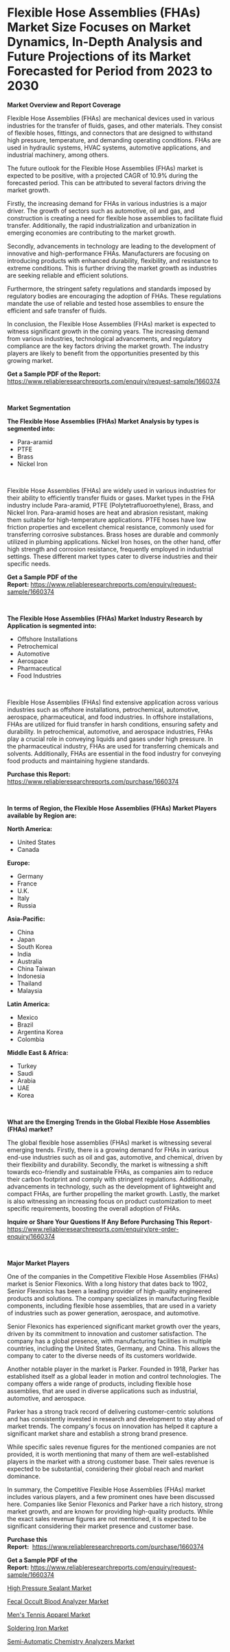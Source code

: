 <p><h1>Flexible Hose Assemblies (FHAs) Market Size Focuses on Market Dynamics, In-Depth Analysis and Future Projections of its Market Forecasted for Period from 2023 to 2030</h1></p><p><strong>Market Overview and Report Coverage</strong></p>
<p><p>Flexible Hose Assemblies (FHAs) are mechanical devices used in various industries for the transfer of fluids, gases, and other materials. They consist of flexible hoses, fittings, and connectors that are designed to withstand high pressure, temperature, and demanding operating conditions. FHAs are used in hydraulic systems, HVAC systems, automotive applications, and industrial machinery, among others.</p><p>The future outlook for the Flexible Hose Assemblies (FHAs) market is expected to be positive, with a projected CAGR of 10.9% during the forecasted period. This can be attributed to several factors driving the market growth.</p><p>Firstly, the increasing demand for FHAs in various industries is a major driver. The growth of sectors such as automotive, oil and gas, and construction is creating a need for flexible hose assemblies to facilitate fluid transfer. Additionally, the rapid industrialization and urbanization in emerging economies are contributing to the market growth.</p><p>Secondly, advancements in technology are leading to the development of innovative and high-performance FHAs. Manufacturers are focusing on introducing products with enhanced durability, flexibility, and resistance to extreme conditions. This is further driving the market growth as industries are seeking reliable and efficient solutions.</p><p>Furthermore, the stringent safety regulations and standards imposed by regulatory bodies are encouraging the adoption of FHAs. These regulations mandate the use of reliable and tested hose assemblies to ensure the efficient and safe transfer of fluids.</p><p>In conclusion, the Flexible Hose Assemblies (FHAs) market is expected to witness significant growth in the coming years. The increasing demand from various industries, technological advancements, and regulatory compliance are the key factors driving the market growth. The industry players are likely to benefit from the opportunities presented by this growing market.</p></p>
<p><strong>Get a Sample PDF of the Report:</strong> <a href="https://www.reliableresearchreports.com/enquiry/request-sample/1660374">https://www.reliableresearchreports.com/enquiry/request-sample/1660374</a></p>
<p>&nbsp;</p>
<p><strong>Market Segmentation</strong></p>
<p><strong>The Flexible Hose Assemblies (FHAs) Market Analysis by types is segmented into:</strong></p>
<p><ul><li>Para-aramid</li><li>PTFE</li><li>Brass</li><li>Nickel Iron</li></ul></p>
<p>&nbsp;</p>
<p><p>Flexible Hose Assemblies (FHAs) are widely used in various industries for their ability to efficiently transfer fluids or gases. Market types in the FHA industry include Para-aramid, PTFE (Polytetrafluoroethylene), Brass, and Nickel Iron. Para-aramid hoses are heat and abrasion resistant, making them suitable for high-temperature applications. PTFE hoses have low friction properties and excellent chemical resistance, commonly used for transferring corrosive substances. Brass hoses are durable and commonly utilized in plumbing applications. Nickel Iron hoses, on the other hand, offer high strength and corrosion resistance, frequently employed in industrial settings. These different market types cater to diverse industries and their specific needs.</p></p>
<p><strong>Get a Sample PDF of the Report:</strong>&nbsp;<a href="https://www.reliableresearchreports.com/enquiry/request-sample/1660374">https://www.reliableresearchreports.com/enquiry/request-sample/1660374</a></p>
<p>&nbsp;</p>
<p><strong>The Flexible Hose Assemblies (FHAs) Market Industry Research by Application is segmented into:</strong></p>
<p><ul><li>Offshore Installations</li><li>Petrochemical</li><li>Automotive</li><li>Aerospace</li><li>Pharmaceutical</li><li>Food Industries</li></ul></p>
<p>&nbsp;</p>
<p><p>Flexible Hose Assemblies (FHAs) find extensive application across various industries such as offshore installations, petrochemical, automotive, aerospace, pharmaceutical, and food industries. In offshore installations, FHAs are utilized for fluid transfer in harsh conditions, ensuring safety and durability. In petrochemical, automotive, and aerospace industries, FHAs play a crucial role in conveying liquids and gases under high pressure. In the pharmaceutical industry, FHAs are used for transferring chemicals and solvents. Additionally, FHAs are essential in the food industry for conveying food products and maintaining hygiene standards.</p></p>
<p><strong>Purchase this Report:</strong>&nbsp; <a href="https://www.reliableresearchreports.com/purchase/1660374">https://www.reliableresearchreports.com/purchase/1660374</a></p>
<p>&nbsp;</p>
<p><strong>In terms of Region, the Flexible Hose Assemblies (FHAs) Market Players available by Region are:</strong></p>
<p>
    <p> <strong> North America: </strong>
        <ul>
            <li>United States</li>
            <li>Canada</li>
        </ul>
        </p> 
    <p> <strong> Europe: </strong>
        <ul>
            <li>Germany</li>
            <li>France</li>
            <li>U.K.</li>
            <li>Italy</li>
            <li>Russia</li>
        </ul>
        </p> 
    <p> <strong> Asia-Pacific: </strong>
        <ul>
            <li>China</li>
            <li>Japan</li>
            <li>South Korea</li>
            <li>India</li>
            <li>Australia</li>
            <li>China Taiwan</li>
            <li>Indonesia</li>
            <li>Thailand</li>
            <li>Malaysia</li>
        </ul>
        </p> 
    <p> <strong> Latin America: </strong>
        <ul>
            <li>Mexico</li>
            <li>Brazil</li>
            <li>Argentina Korea</li>
            <li>Colombia</li>
        </ul>
        </p> 
    <p> <strong> Middle East & Africa: </strong>
        <ul>
            <li>Turkey</li>
            <li>Saudi</li>
            <li>Arabia</li>
            <li>UAE</li>
            <li>Korea</li>
        </ul>
    </p>
    </p>
<p>&nbsp;</p>
<p><strong>What are the Emerging Trends in the Global Flexible Hose Assemblies (FHAs) market?</strong></p>
<p><p>The global flexible hose assemblies (FHAs) market is witnessing several emerging trends. Firstly, there is a growing demand for FHAs in various end-use industries such as oil and gas, automotive, and chemical, driven by their flexibility and durability. Secondly, the market is witnessing a shift towards eco-friendly and sustainable FHAs, as companies aim to reduce their carbon footprint and comply with stringent regulations. Additionally, advancements in technology, such as the development of lightweight and compact FHAs, are further propelling the market growth. Lastly, the market is also witnessing an increasing focus on product customization to meet specific requirements, boosting the overall adoption of FHAs.</p></p>
<p><strong>Inquire or Share Your Questions If Any Before Purchasing This Report</strong>- <a href="https://www.reliableresearchreports.com/enquiry/pre-order-enquiry/1660374">https://www.reliableresearchreports.com/enquiry/pre-order-enquiry/1660374</a></p>
<p>&nbsp;</p>
<p><strong>Major Market Players</strong></p>
<p><p>One of the companies in the Competitive Flexible Hose Assemblies (FHAs) market is Senior Flexonics. With a long history that dates back to 1902, Senior Flexonics has been a leading provider of high-quality engineered products and solutions. The company specializes in manufacturing flexible components, including flexible hose assemblies, that are used in a variety of industries such as power generation, aerospace, and automotive.</p><p>Senior Flexonics has experienced significant market growth over the years, driven by its commitment to innovation and customer satisfaction. The company has a global presence, with manufacturing facilities in multiple countries, including the United States, Germany, and China. This allows the company to cater to the diverse needs of its customers worldwide.</p><p>Another notable player in the market is Parker. Founded in 1918, Parker has established itself as a global leader in motion and control technologies. The company offers a wide range of products, including flexible hose assemblies, that are used in diverse applications such as industrial, automotive, and aerospace.</p><p>Parker has a strong track record of delivering customer-centric solutions and has consistently invested in research and development to stay ahead of market trends. The company's focus on innovation has helped it capture a significant market share and establish a strong brand presence.</p><p>While specific sales revenue figures for the mentioned companies are not provided, it is worth mentioning that many of them are well-established players in the market with a strong customer base. Their sales revenue is expected to be substantial, considering their global reach and market dominance.</p><p>In summary, the Competitive Flexible Hose Assemblies (FHAs) market includes various players, and a few prominent ones have been discussed here. Companies like Senior Flexonics and Parker have a rich history, strong market growth, and are known for providing high-quality products. While the exact sales revenue figures are not mentioned, it is expected to be significant considering their market presence and customer base.</p></p>
<p><strong>Purchase this Report:</strong>&nbsp;&nbsp;<a href="https://www.reliableresearchreports.com/purchase/1660374">https://www.reliableresearchreports.com/purchase/1660374</a></p>
<p></p>
<p><strong>Get a Sample PDF of the Report:</strong>&nbsp;<a href="https://www.reliableresearchreports.com/enquiry/request-sample/1660374">https://www.reliableresearchreports.com/enquiry/request-sample/1660374</a></p>
<p><p><a href="https://medium.com/@efrainhaley/high-pressure-sealant-market-comprehensive-assessment-by-type-application-and-geography-1366155eef06">High Pressure Sealant Market</a></p><p><a href="https://github.com/kuntayevaz/Market-Research-Report-List-1/blob/main/fecal-occult-blood-analyzer-market.md">Fecal Occult Blood Analyzer Market</a></p><p><a href="https://www.linkedin.com/pulse/mens-tennis-apparel-market-size-share-global-analysis-qv9xe/">Men's Tennis Apparel Market</a></p><p><a href="https://medium.com/@sigridrobel/soldering-iron-market-trends-and-market-analysis-forecasted-for-period-2023-2030-9d91e7718ffd">Soldering Iron Market</a></p><p><a href="https://github.com/Krish2023na/Market-Research-Report-List-1/blob/main/semi-automatic-chemistry-analyzers-market.md">Semi-Automatic Chemistry Analyzers Market</a></p></p>